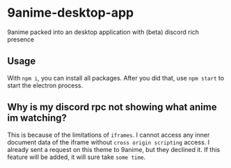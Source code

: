 # 9anime-desktop-app
9anime packed into an desktop application with (beta) discord rich presence

## Usage
With `npm i`, you can install all packages.
After you did that, use `npm start` to start the electron process.

## Why is my discord rpc not showing what anime im watching?
This is because of the limitations of `iframes`. I cannot access any inner document data of the iframe
without `cross origin scripting` access. I already sent a request on this theme to 9anime, but they declined it.
If this feature will be added, it will sure take `some time`.

